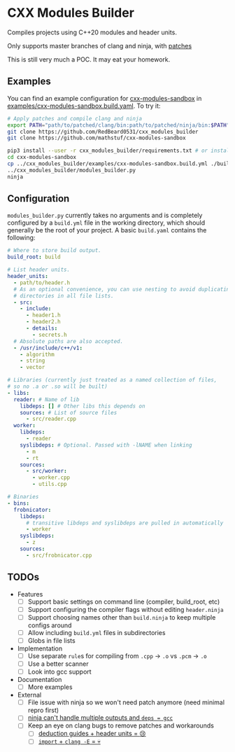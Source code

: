 # CXX Modules Builder
Compiles projects using C++20 modules and header units.

Only supports master branches of clang and ninja, with [patches](patches/)

This is still very much a POC. It may eat your homework.

## Examples

You can find an example configuration for
[cxx-modules-sandbox](https://github.com/mathstuf/cxx-modules-sandbox) in
[examples/cxx-modules-sandbox.build.yaml](examples/cxx-modules-sandbox.build.yml).
To try it:

```bash
# Apply patches and compile clang and ninja
export PATH="path/to/patched/clang/bin:path/to/patched/ninja/bin:$PATH"
git clone https://github.com/RedBeard0531/cxx_modules_builder
git clone https://github.com/mathstuf/cxx-modules-sandbox

pip3 install --user -r cxx_modules_builder/requirements.txt # or install pyyaml some other way
cd cxx-modules-sandbox
cp ../cxx_modules_builder/examples/cxx-modules-sandbox.build.yml ./build.yml
../cxx_modules_builder/modules_builder.py
ninja
```

## Configuration

`modules_builder.py` currently takes no arguments and is completely configured
by a `build.yml` file in the working directory, which should generally be the
root of your project. A basic `build.yaml` contains the following:

```yaml
# Where to store build output.
build_root: build

# List header units.
header_units:
  - path/to/header.h
  # As an optional convenience, you can use nesting to avoid duplicating
  # directories in all file lists.
  - src:
    - include:
      - header1.h
      - header2.h
      - details:
        - secrets.h
  # Absolute paths are also accepted.
  - /usr/include/c++/v1:
    - algorithm
    - string
    - vector

# Libraries (currently just treated as a named collection of files,
# so no .a or .so will be built)
- libs:
  reader: # Name of lib
    libdeps: [] # Other libs this depends on 
    sources: # List of source files
      - src/reader.cpp
  worker:
    libdeps:
      - reader
    syslibdeps: # Optional. Passed with -lNAME when linking
      - m
      - rt
    sources:
      - src/worker:
        - worker.cpp
        - utils.cpp

# Binaries
- bins:
  frobnicator:
    libdeps:
      # transitive libdeps and syslibdeps are pulled in automatically
      - worker
    syslibdeps:
      - z
    sources:
      - src/frobnicator.cpp
```

## TODOs
* Features
  + [ ] Support basic settings on command line (compiler, build_root, etc)
  + [ ] Support configuring the compiler flags without editing `header.ninja`
  + [ ] Support choosing names other than `build.ninja` to keep multiple configs around
  + [ ] Allow including `build.yml` files in subdirectories
  + [ ] Globs in file lists
* Implementation
  + [ ] Use separate `rule`s for compiling from `.cpp` -> `.o` vs `.pcm` -> `.o`
  + [ ] Use a better scanner
  + [ ] Look into gcc support
* Documentation
  + [ ] More examples
* External
  + [ ] File issue with ninja so we won't need patch anymore (need minimal repro first)
  + [ ] [ninja can't handle multiple outputs and `deps = gcc`](https://github.com/ninja-build/ninja/pull/1534)
  + [ ] Keep an eye on clang bugs to remove patches and workarounds
    * [ ] [deduction guides + header units = :cry:](https://bugs.llvm.org/show_bug.cgi?id=42639) 
    * [ ] [`import` + `clang -E` = :skull:](https://bugs.llvm.org/show_bug.cgi?id=42472)
